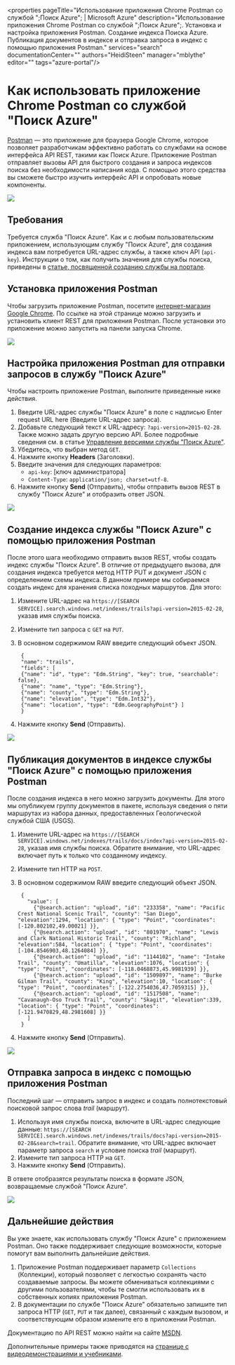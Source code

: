 <properties
	pageTitle="Использование приложения Chrome Postman со службой ";Поиск Azure"; | Microsoft Azure"
	description="Использование приложения Chrome Postman со службой ";Поиск Azure";. Установка и настройка приложения Postman. Создание индекса Поиска Azure. Публикация документов в индексе и отправка запроса в индекс с помощью приложения Postman."
	services="search"
	documentationCenter=""
	authors="HeidiSteen"
	manager="mblythe"
	editor=""
    tags="azure-portal"/>

<tags
	ms.service="search"
	ms.devlang="rest-api"
	ms.workload="search"
	ms.topic="get-started-article"
	ms.tgt_pltfrm="na"
	ms.date="09/08/2015"
	ms.author="heidist"/>

# Как использовать приложение Chrome Postman со службой "Поиск Azure" #

[Postman](https://chrome.google.com/webstore/detail/postman-rest-client/fdmmgilgnpjigdojojpjoooidkmcomcm "Chrome Postman") — это приложение для браузера Google Chrome, которое позволяет разработчикам эффективно работать со службами на основе интерфейса API REST, такими как Поиск Azure. Приложение Postman отправляет вызовы API для быстрого создания и запроса индексов поиска без необходимости написания кода. С помощью этого средства вы сможете быстро изучить интерфейс API и опробовать новые компоненты.

![][1]

## Требования ##

Требуется служба "Поиск Azure". Как и с любым пользовательским приложением, использующим службу "Поиск Azure", для создания индекса вам потребуется URL-адрес службы, а также ключ API (`api-key`). Инструкции о том, как получить значения для службы поиска, приведены в [статье, посвященной созданию службы на портале](search-create-service-portal.md).

## Установка приложения Postman ##
Чтобы загрузить приложение Postman, посетите [интернет-магазин Google Chrome](https://chrome.google.com/webstore/detail/postman-rest-client/fdmmgilgnpjigdojojpjoooidkmcomcm). По ссылке на этой странице можно загрузить и установить клиент REST для приложения Postman. После установки это приложение можно запустить на панели запуска Chrome.

![][2]

## Настройка приложения Postman для отправки запросов в службу "Поиск Azure" ##
Чтобы настроить приложение Postman, выполните приведенные ниже действия.

1. Введите URL-адрес службы "Поиск Azure" в поле с надписью Enter request URL here (Введите URL-адрес запроса).  
2. Добавьте следующий текст к URL-адресу: `?api-version=2015-02-28`. Также можно задать другую версию API. Более подробные сведения см. в статье [Управление версиями службы "Поиск Azure"](https://msdn.microsoft.com/library/azure/dn864560.aspx).
3. Убедитесь, что выбран метод `GET`.
4. Нажмите кнопку **Headers** (Заголовки).
5. Введите значения для следующих параметров:
	- `api-key`: [ключ администратора]
	- `Content-Type`: `application/json; charset=utf-8`.
6. Нажмите кнопку **Send** (Отправить), чтобы отправить вызов REST в службу "Поиск Azure" и отобразить ответ JSON.

![][3]

## Создание индекса службы "Поиск Azure" с помощью приложения Postman ##

После этого шага необходимо отправить вызов REST, чтобы создать индекс службы "Поиск Azure". В отличие от предыдущего вызова, для создания индекса требуется метод HTTP PUT и документ JSON с определением схемы индекса. В данном примере мы собираемся создать индекс для хранения списка походных маршрутов. Для этого:

1. Измените URL-адрес на `https://[SEARCH SERVICE].search.windows.net/indexes/trails?api-version=2015-02-28`, указав имя службы поиска.
2. Измените тип запроса с `GET` на `PUT`.
3. В основном содержимом RAW введите следующий объект JSON.

	    {
	    "name": "trails",
	    "fields": [
	    {"name": "id", "type": "Edm.String", "key": true, "searchable": false},
	    {"name": "name", "type": "Edm.String"},
	    {"name": "county", "type": "Edm.String"},
	    {"name": "elevation", "type": "Edm.Int32"},
	    {"name": "location", "type": "Edm.GeographyPoint"} ]
	    }

4. Нажмите кнопку **Send** (Отправить).

![][4]

## Публикация документов в индексе службы "Поиск Azure" с помощью приложения Postman ##
После создания индекса в него можно загрузить документы. Для этого мы опубликуем группу документов в пакете, используя сведения о пяти маршрутах из набора данных, предоставленных Геологической службой США (USGS).

1. Измените URL-адрес на `https://[SEARCH SERVICE].windows.net/indexes/trails/docs/index?api-version=2015-02-28`, указав имя службы поиска. Обратите внимание, что URL-адрес включает путь к только что созданному индексу.
2. Измените тип HTTP на `POST`.
3. В основном содержимом RAW введите следующий объект JSON.

	    {
	      "value": [
		    {"@search.action": "upload", "id": "233358", "name": "Pacific Crest National Scenic Trail", "county": "San Diego", "elevation":1294, "location": { "type": "Point", "coordinates": [-120.802102,49.00021] }},
		    {"@search.action": "upload", "id": "801970", "name": "Lewis and Clark National Historic Trail", "county": "Richland", "elevation":584, "location": { "type": "Point", "coordinates": [-104.8546903,48.1264084] }},
		    {"@search.action": "upload", "id": "1144102", "name": "Intake Trail", "county": "Umatilla", "elevation":1076, "location": { "type": "Point", "coordinates": [-118.0468873,45.9981939] }},
		    {"@search.action": "upload", "id": "1509897", "name": "Burke Gilman Trail", "county": "King", "elevation":10, "location": { "type": "Point", "coordinates": [-122.2754036,47.7059315] }},
		    {"@search.action": "upload", "id": "1517508", "name": "Cavanaugh-Oso Truck Trail", "county": "Skagit", "elevation":339, "location": { "type": "Point", "coordinates": [-121.9470829,48.2981608] }}
	      ]
	    }

4. Нажмите кнопку **Send** (Отправить).

![][5]

## Отправка запроса в индекс с помощью приложения Postman ##
Последний шаг — отправить запрос в индекс и создать полнотекстовый поисковой запрос слова *trail* (маршрут).

1. Используя имя службы поиска, включите в URL-адрес следующие данные: `https://[SEARCH SERVICE].search.windows.net/indexes/trails/docs?api-version=2015-02-28&search=trail`. Обратите внимание, что URL-адрес включает параметр запроса `search` и условие поиска *trail* (маршрут).
2. Измените тип запроса HTTP на `GET`.
3. Нажмите кнопку **Send** (Отправить).

В ответе отобразятся результаты поиска в формате JSON, возвращаемые службой "Поиск Azure".

![][6]

## Дальнейшие действия ##
Вы уже знаете, как использовать службу "Поиск Azure" с приложением Postman. Оно также поддерживает следующие возможности, которые помогут вам выполнить дальнейшие действия.

1. Приложение Postman поддерживает параметр `Collections` (Коллекции), который позволяет с легкостью сохранять часто создаваемые запросы. Вы можете обмениваться коллекциями с другими пользователями, чтобы те смогли использовать их в собственных копиях приложения Postman.
2. В документации по службе "Поиск Azure" обязательно запишите тип запроса HTTP (`GET`, `PUT` и так далее), связанный с каждым вызовом, и соответствующим образом измените его в приложении Postman.

Документацию по API REST можно найти на сайте [MSDN](https://msdn.microsoft.com/library/azure/dn798935.aspx).

Дополнительные примеры также приводятся на [странице с видеодемонстрациями и учебниками](search-video-demo-tutorial-list.md).

<!-- Image References -->
[1]: ./media/search-chrome-postman/full_postman_client.png
[2]: ./media/search-chrome-postman/postman.png
[3]: ./media/search-chrome-postman/configure.png
[4]: ./media/search-chrome-postman/create_index.png
[5]: ./media/search-chrome-postman/upload_documents.png
[6]: ./media/search-chrome-postman/query.png

<!---HONumber=Oct15_HO3-->